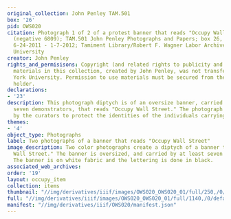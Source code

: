 ```yaml
---
original_collection: John Penley TAM.501
box: '26'
pid: OWS020
citation: Photograph 1 of 2 of a protest banner that reads "Occupy Wall Street," 2011
  (negative 6809); TAM.501 John Penley Photographs and Papers; box 26, folder Negatives
  6-24-2011 - 1-7-2012; Tamiment Library/Robert F. Wagner Labor Archives, New York
  University
creator: John Penley
rights_and_permisisons: Copyright (and related rights to publicity and privacy) to
  materials in this collection, created by John Penley, was not transferred to New
  York University. Permission to use materials must be secured from the copyright
  holder.
declarations:
- '23'
description: This photograph diptych is of an oversize banner, carried by at least
  seven demonstrators, that reads "Occupy Wall Street." The photograph has been cropped
  by the curators to protect the identities of the individuals carrying the banner.
themes:
- '4'
object_type: Photographs
label: Two photographs of a banner that reads "Occupy Wall Street"
image_description: Two color photographs create a diptych of a banner that reads "Occupy
  Wall Street." The banner is oversized, and carried by at least seven individuals.
  The banner is on white fabric and the lettering is done in black.
associated_web_archives:
order: '19'
layout: occupy_item
collection: items
thumbnail: "//img/derivatives/iiif/images/OWS020_OWS020_01/full/250,/0/default.jpg"
full: "//img/derivatives/iiif/images/OWS020_OWS020_01/full/1140,/0/default.jpg"
manifest: "//img/derivatives/iiif/OWS020/manifest.json"
---
```

